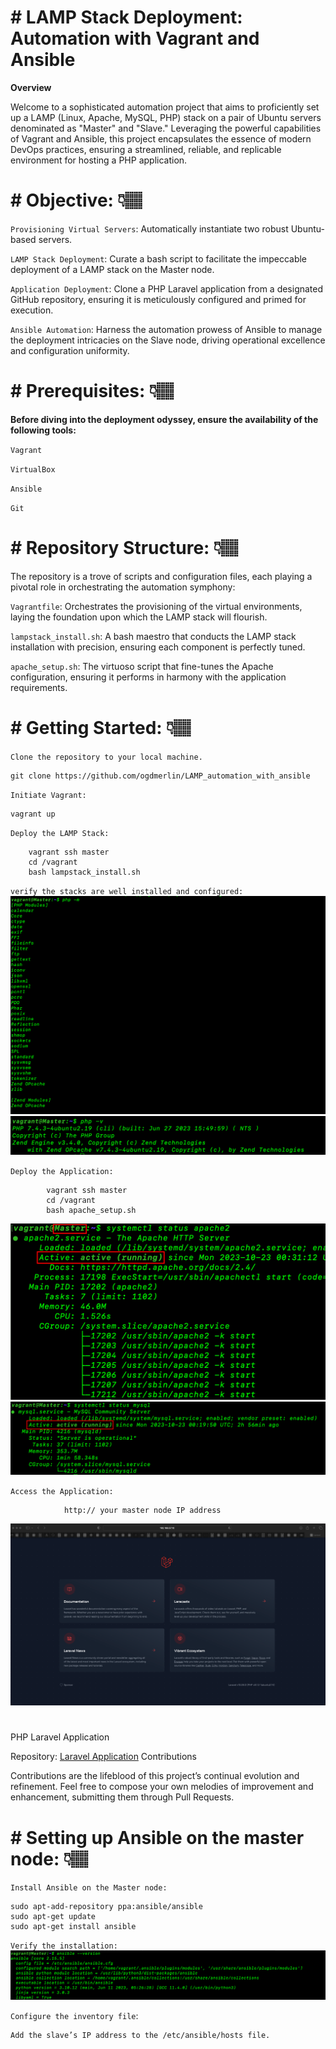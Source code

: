 # # **LAMP Stack Deployment: Automation with Vagrant and Ansible**

**Overview**

Welcome to a sophisticated automation project that aims to proficiently set up a LAMP (Linux, Apache, MySQL, PHP) stack on a pair of Ubuntu servers denominated as "Master" and "Slave." Leveraging the powerful capabilities of Vagrant and Ansible, this project encapsulates the essence of modern DevOps practices, ensuring a streamlined, reliable, and replicable environment for hosting a PHP application.

#

# # **Objective:** 👇🏽

`Provisioning Virtual Servers`: Automatically instantiate two robust Ubuntu-based servers.

`LAMP Stack Deployment`: Curate a bash script to facilitate the impeccable deployment of a LAMP stack on the Master node.

`Application Deployment`: Clone a PHP Laravel application from a designated GitHub repository, ensuring it is meticulously configured and primed for execution.

`Ansible Automation`: Harness the automation prowess of Ansible to manage the deployment intricacies on the Slave node, driving operational excellence and configuration uniformity.

#

# # **Prerequisites:** 👇🏽

**Before diving into the deployment odyssey, ensure the availability of the following tools:**

`Vagrant`

`VirtualBox`

`Ansible`

`Git`

#

# # **Repository Structure:** 👇🏽

The repository is a trove of scripts and configuration files, each playing a pivotal role in orchestrating the automation symphony:

`Vagrantfile`: Orchestrates the provisioning of the virtual environments, laying the foundation upon which the LAMP stack will flourish.

`lampstack_install.sh`: A bash maestro that conducts the LAMP stack installation with precision, ensuring each component is perfectly tuned.

`apache_setup.sh`: The virtuoso script that fine-tunes the Apache configuration, ensuring it performs in harmony with the application requirements.

#

# # **Getting Started:** 👇🏽

`Clone the repository to your local machine.`

    git clone https://github.com/ogdmerlin/LAMP_automation_with_ansible

`Initiate Vagrant:`

    vagrant up

`Deploy the LAMP Stack:`

        vagrant ssh master
        cd /vagrant
        bash lampstack_install.sh

`verify the stacks are well installed and configured:`
<img src=Assets/php-m.png>
<img src=Assets/php-v.png>

`Deploy the Application:`

            vagrant ssh master
            cd /vagrant
            bash apache_setup.sh

<img src=Assets/apache2_running.png>
<img src=Assets/mysql-status.png>

`Access the Application:`

                http:// your master node IP address

<img src=Assets/deployed_img.png>

#

PHP Laravel Application

Repository: [Laravel Application](https://https://github.com/laravel/laravel)
Contributions

Contributions are the lifeblood of this project’s continual evolution and refinement. Feel free to compose your own melodies of improvement and enhancement, submitting them through Pull Requests.

#

# # **Setting up Ansible on the master node:** 👇🏽

`Install Ansible on the Master node:`

    sudo apt-add-repository ppa:ansible/ansible
    sudo apt-get update
    sudo apt-get install ansible

`Verify the installation:`
<img src=Assets/ansible-v.png>

`Configure the inventory file`:

    Add the slave’s IP address to the /etc/ansible/hosts file.

#

